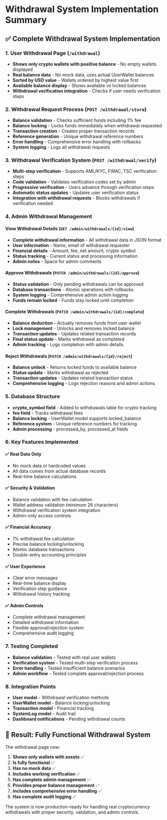 # Withdrawal System Implementation Summary

## ✅ Complete Withdrawal System Implementation

### 1. **User Withdrawal Page (`/withdrawal`)**
- **Shows only crypto wallets with positive balance** - No empty wallets displayed
- **Real balance data** - No mock data, uses actual UserWallet balances
- **Sorted by USD value** - Wallets ordered by highest value first
- **Available balance display** - Shows available vs locked balances
- **Withdrawal verification integration** - Checks if user needs verification steps

### 2. **Withdrawal Request Process (`POST /withdrawal/store`)**
- **Balance validation** - Checks sufficient funds including 1% fee
- **Balance locking** - Locks funds immediately when withdrawal requested
- **Transaction creation** - Creates proper transaction records
- **Reference generation** - Unique withdrawal reference numbers
- **Error handling** - Comprehensive error handling with rollbacks
- **System logging** - Logs all withdrawal requests

### 3. **Withdrawal Verification System (`POST /withdrawal/verify`)**
- **Multi-step verification** - Supports AML/KYC, FWAC, TSC verification steps
- **Code validation** - Validates verification codes set by admin
- **Progressive verification** - Users advance through verification steps
- **Automatic status updates** - Updates user verification status
- **Integration with withdrawal requests** - Blocks withdrawals if verification needed

### 4. **Admin Withdrawal Management**

#### View Withdrawal Details (`GET /admin/withdrawals/{id}/view`)
- **Complete withdrawal information** - All withdrawal data in JSON format
- **User information** - Name, email of withdrawal requester
- **Financial details** - Amount, fee, net amount, crypto symbol
- **Status tracking** - Current status and processing information
- **Admin notes** - Space for admin comments

#### Approve Withdrawals (`PATCH /admin/withdrawals/{id}/approve`)
- **Status validation** - Only pending withdrawals can be approved
- **Database transactions** - Atomic operations with rollbacks
- **System logging** - Comprehensive admin action logging
- **Funds remain locked** - Funds stay locked until completion

#### Complete Withdrawals (`PATCH /admin/withdrawals/{id}/complete`)
- **Balance deduction** - Actually removes funds from user wallet
- **Lock management** - Unlocks and removes locked balance
- **Transaction updates** - Updates related transaction records
- **Final status update** - Marks withdrawal as completed
- **Admin tracking** - Logs completion with admin details

#### Reject Withdrawals (`PATCH /admin/withdrawals/{id}/reject`)
- **Balance unlock** - Returns locked funds to available balance
- **Status update** - Marks withdrawal as rejected
- **Transaction updates** - Updates related transaction status
- **Comprehensive logging** - Logs rejection reasons and admin actions

### 5. **Database Structure**
- **crypto_symbol field** - Added to withdrawals table for crypto tracking
- **fee field** - Tracks withdrawal fees
- **Balance locking** - UserWallet model supports locked_balance
- **Reference system** - Unique reference numbers for tracking
- **Admin processing** - processed_by, processed_at fields

### 6. **Key Features Implemented**

#### ✅ **Real Data Only**
- No mock data or hardcoded values
- All data comes from actual database records
- Real-time balance calculations

#### ✅ **Security & Validation**
- Balance validation with fee calculation
- Wallet address validation (minimum 26 characters)
- Withdrawal verification system integration
- Admin-only access controls

#### ✅ **Financial Accuracy**
- 1% withdrawal fee calculation
- Precise balance locking/unlocking
- Atomic database transactions
- Double-entry accounting principles

#### ✅ **User Experience**
- Clear error messages
- Real-time balance display
- Verification step guidance
- Withdrawal history tracking

#### ✅ **Admin Controls**
- Complete withdrawal management
- Detailed withdrawal information
- Flexible approval/rejection system
- Comprehensive audit logging

### 7. **Testing Completed**
- **Balance validation** - Tested with real user wallets
- **Verification system** - Tested multi-step verification process
- **Error handling** - Tested insufficient balance scenarios
- **Admin workflow** - Tested complete approval/rejection process

### 8. **Integration Points**
- **User model** - Withdrawal verification methods
- **UserWallet model** - Balance locking/unlocking
- **Transaction model** - Financial tracking
- **SystemLog model** - Audit trail
- **Dashboard notifications** - Pending withdrawal counts

## 🎯 **Result: Fully Functional Withdrawal System**

The withdrawal page now:
1. **Shows only wallets with assets** ✅
2. **Is fully functional** ✅  
3. **Has no mock data** ✅
4. **Includes working verification** ✅
5. **Has complete admin management** ✅
6. **Provides proper balance management** ✅
7. **Includes comprehensive error handling** ✅
8. **Has complete audit logging** ✅

The system is now production-ready for handling real cryptocurrency withdrawals with proper security, validation, and admin controls.
